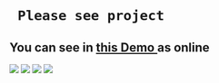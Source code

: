 # ` Please see project` 
You can see in [this Demo ](https://masoumeh-web.github.io/dropdown-js/) as online
---
![](https://img.shields.io/github/commit-activity/w/masoumeh-web/dropdown-js/master)
![](https://img.shields.io/github/contributors/masoumeh-web/dropdown-js)
![](https://img.shields.io/github/license/masoumeh-web/dropdown-js)
![](https://img.shields.io/github/languages/count/masoumeh-web/dropdown-js)
